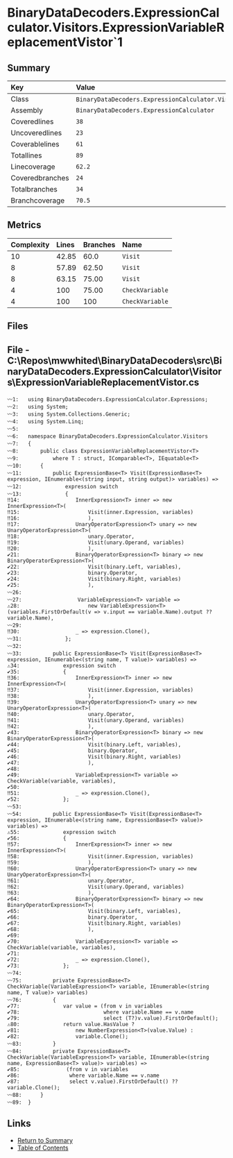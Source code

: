 ﻿# BinaryDataDecoders.ExpressionCalculator.Visitors.ExpressionVariableReplacementVistor`1

## Summary

| Key             | Value                                                                                    |
| :-------------- | :--------------------------------------------------------------------------------------- |
| Class           | `BinaryDataDecoders.ExpressionCalculator.Visitors.ExpressionVariableReplacementVistor`1` |
| Assembly        | `BinaryDataDecoders.ExpressionCalculator`                                                |
| Coveredlines    | `38`                                                                                     |
| Uncoveredlines  | `23`                                                                                     |
| Coverablelines  | `61`                                                                                     |
| Totallines      | `89`                                                                                     |
| Linecoverage    | `62.2`                                                                                   |
| Coveredbranches | `24`                                                                                     |
| Totalbranches   | `34`                                                                                     |
| Branchcoverage  | `70.5`                                                                                   |

## Metrics

| Complexity | Lines | Branches | Name            |
| :--------- | :---- | :------- | :-------------- |
| 10         | 42.85 | 60.0     | `Visit`         |
| 8          | 57.89 | 62.50    | `Visit`         |
| 8          | 63.15 | 75.00    | `Visit`         |
| 4          | 100   | 75.00    | `CheckVariable` |
| 4          | 100   | 100      | `CheckVariable` |

## Files

## File - C:\Repos\mwwhited\BinaryDataDecoders\src\BinaryDataDecoders.ExpressionCalculator\Visitors\ExpressionVariableReplacementVistor.cs

```CSharp
〰1:   using BinaryDataDecoders.ExpressionCalculator.Expressions;
〰2:   using System;
〰3:   using System.Collections.Generic;
〰4:   using System.Linq;
〰5:   
〰6:   namespace BinaryDataDecoders.ExpressionCalculator.Visitors
〰7:   {
〰8:       public class ExpressionVariableReplacementVistor<T>
〰9:           where T : struct, IComparable<T>, IEquatable<T>
〰10:      {
〰11:          public ExpressionBase<T> Visit(ExpressionBase<T> expression, IEnumerable<(string input, string output)> variables) =>
〰12:              expression switch
〰13:              {
‼14:                  InnerExpression<T> inner => new InnerExpression<T>(
‼15:                      Visit(inner.Expression, variables)
‼16:                      ),
‼17:                  UnaryOperatorExpression<T> unary => new UnaryOperatorExpression<T>(
‼18:                      unary.Operator,
‼19:                      Visit(unary.Operand, variables)
‼20:                      ),
✔21:                  BinaryOperatorExpression<T> binary => new BinaryOperatorExpression<T>(
✔22:                      Visit(binary.Left, variables),
✔23:                      binary.Operator,
✔24:                      Visit(binary.Right, variables)
✔25:                      ),
〰26:  
〰27:                  VariableExpression<T> variable =>
⚠28:                      new VariableExpression<T>(variables.FirstOrDefault(v => v.input == variable.Name).output ?? variable.Name),
〰29:  
‼30:                  _ => expression.Clone(),
〰31:              };
〰32:  
〰33:          public ExpressionBase<T> Visit(ExpressionBase<T> expression, IEnumerable<(string name, T value)> variables) =>
⚠34:              expression switch
✔35:              {
‼36:                  InnerExpression<T> inner => new InnerExpression<T>(
‼37:                      Visit(inner.Expression, variables)
‼38:                      ),
‼39:                  UnaryOperatorExpression<T> unary => new UnaryOperatorExpression<T>(
‼40:                      unary.Operator,
‼41:                      Visit(unary.Operand, variables)
‼42:                      ),
✔43:                  BinaryOperatorExpression<T> binary => new BinaryOperatorExpression<T>(
✔44:                      Visit(binary.Left, variables),
✔45:                      binary.Operator,
✔46:                      Visit(binary.Right, variables)
✔47:                      ),
✔48:  
✔49:                  VariableExpression<T> variable => CheckVariable(variable, variables),
✔50:  
‼51:                  _ => expression.Clone(),
✔52:              };
〰53:  
〰54:          public ExpressionBase<T> Visit(ExpressionBase<T> expression, IEnumerable<(string name, ExpressionBase<T> value)> variables) =>
⚠55:              expression switch
✔56:              {
‼57:                  InnerExpression<T> inner => new InnerExpression<T>(
‼58:                      Visit(inner.Expression, variables)
‼59:                      ),
‼60:                  UnaryOperatorExpression<T> unary => new UnaryOperatorExpression<T>(
‼61:                      unary.Operator,
‼62:                      Visit(unary.Operand, variables)
‼63:                      ),
✔64:                  BinaryOperatorExpression<T> binary => new BinaryOperatorExpression<T>(
✔65:                      Visit(binary.Left, variables),
✔66:                      binary.Operator,
✔67:                      Visit(binary.Right, variables)
✔68:                      ),
✔69:  
✔70:                  VariableExpression<T> variable => CheckVariable(variable, variables),
✔71:  
✔72:                  _ => expression.Clone(),
✔73:              };
〰74:  
〰75:          private ExpressionBase<T> CheckVariable(VariableExpression<T> variable, IEnumerable<(string name, T value)> variables)
〰76:          {
✔77:              var value = (from v in variables
✔78:                           where variable.Name == v.name
✔79:                           select (T?)v.value).FirstOrDefault();
⚠80:              return value.HasValue ?
✔81:                  new NumberExpression<T>(value.Value) :
✔82:                  variable.Clone();
〰83:          }
〰84:          private ExpressionBase<T> CheckVariable(VariableExpression<T> variable, IEnumerable<(string name, ExpressionBase<T> value)> variables) =>
✔85:               (from v in variables
✔86:                where variable.Name == v.name
✔87:                select v.value).FirstOrDefault() ?? variable.Clone();
〰88:      }
〰89:  }
```

## Links

* [Return to Summary](Summary.md)
* [Table of Contents](../TOC.md)

